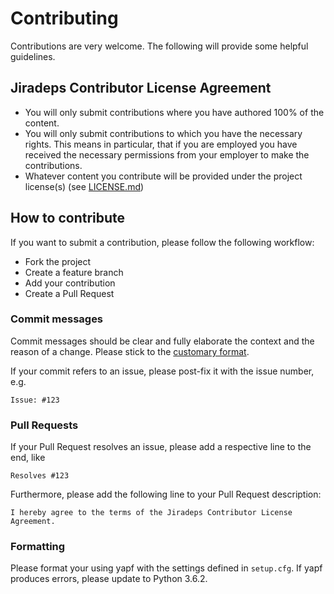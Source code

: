 # Contributing

Contributions are very welcome. The following will provide some helpful guidelines.

## Jiradeps Contributor License Agreement

* You will only submit contributions where you have authored 100% of the content.
* You will only submit contributions to which you have the necessary rights. 
This means in particular, that if you are employed you have received the necessary permissions 
from your employer to make the contributions.
* Whatever content you contribute will be provided under the project license(s) (see [LICENSE.md](LICENSE.md))

## How to contribute

If you want to submit a contribution, please follow the following workflow:

* Fork the project
* Create a feature branch
* Add your contribution
* Create a Pull Request

### Commit messages

Commit messages should be clear and fully elaborate the context and the reason of a change. Please stick to the 
[customary format](http://tbaggery.com/2008/04/19/a-note-about-git-commit-messages.html).

If your commit refers to an issue, please post-fix it with the issue number, e.g.

```
Issue: #123
```

### Pull Requests

If your Pull Request resolves an issue, please add a respective line to the end, like

```
Resolves #123
```

Furthermore, please add the following line to your Pull Request description:

```
I hereby agree to the terms of the Jiradeps Contributor License Agreement.
```

### Formatting

Please format your using yapf with the settings defined in `setup.cfg`. 
If yapf produces errors, please update to Python 3.6.2.
